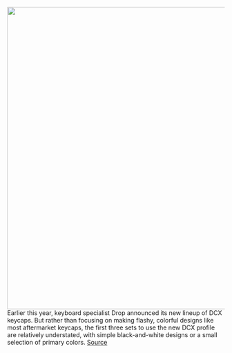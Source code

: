<img src='https://cdn.vox-cdn.com/thumbor/3H0JciJG4f-bLgl07bvWMNRpm0c=/0x0:2000x1333/1200x800/filters:focal(1513x504:1833x824)/cdn.vox-cdn.com/uploads/chorus_image/image/70966159/VRG_PHOTO_5279_DropDCX_Keycaps_DSCF0719.0.jpg' width='700px' /><br/>
Earlier this year, keyboard specialist Drop announced its new lineup of DCX keycaps. But rather than focusing on making flashy, colorful designs like most aftermarket keycaps, the first three sets to use the new DCX profile are relatively understated, with simple black-and-white designs or a small selection of primary colors.
<a href='https://www.theverge.com/2022/6/11/23162531/drop-dcx-black-on-white-keycaps-hands-on'> Source <a/>